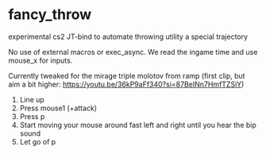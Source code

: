 # fancy_throw
experimental cs2 JT-bind to automate throwing utility a special trajectory 

No use of external macros or exec_async. We read the ingame time and use mouse_x for inputs.

Currently tweaked for the mirage triple molotov from ramp (first clip, but aim a bit higher: https://youtu.be/36kP9aFf340?si=87BeINn7HmfTZSiY)

1. Line up
2. Press mouse1 (+attack)
3. Press p
4. Start moving your mouse around fast left and right until you hear the bip sound
5. Let go of p

